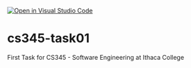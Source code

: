 [![Open in Visual Studio Code](https://classroom.github.com/assets/open-in-vscode-f059dc9a6f8d3a56e377f745f24479a46679e63a5d9fe6f495e02850cd0d8118.svg)](https://classroom.github.com/online_ide?assignment_repo_id=6806433&assignment_repo_type=AssignmentRepo)
# cs345-task01
First Task for CS345 - Software Engineering at Ithaca College
